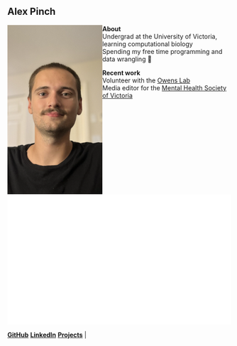 ## Alex Pinch  
<img align="left" src="https://raw.githubusercontent.com/alexpinch/alexpinch.github.io/main/images/me_2.png" width=214/>  
  
**About**  
Undergrad at the University of Victoria, learning computational biology  
Spending my free time programming and data wrangling 🤠  
  
**Recent work**  
Volunteer with the [Owens Lab](https://owensgl.github.io/)   
Media editor for the [Mental Health Society of Victoria](https://www.mhsvictoria.org/)  
  
<img align="center" src="https://raw.githubusercontent.com/alexpinch/github-stats-transparent/output/generated/languages.svg"/>  
   
[**GitHub**](https://github.com/alexpinch) [**LinkedIn**](https://www.linkedin.com/in/alexpinch/) [**Projects**](https://alexpinch.github.io/projects) |  
